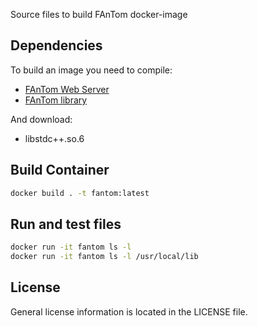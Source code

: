 Source files to build FAnTom docker-image

## Dependencies

To build an image you need to compile: 

* [FAnTom Web Server](https://github.com/Center-of-Diagnostics-and-Telemedicine/FAnTom/FantomWebServer)
* [FAnTom library](https://github.com/Center-of-Diagnostics-and-Telemedicine/FAnTom/FantomLibrary)

And download: 

* libstdc++.so.6

## Build Container

```sh
docker build . -t fantom:latest
```

## Run and test files

```sh
docker run -it fantom ls -l
docker run -it fantom ls -l /usr/local/lib
```

## License

General license information is located in the LICENSE file.